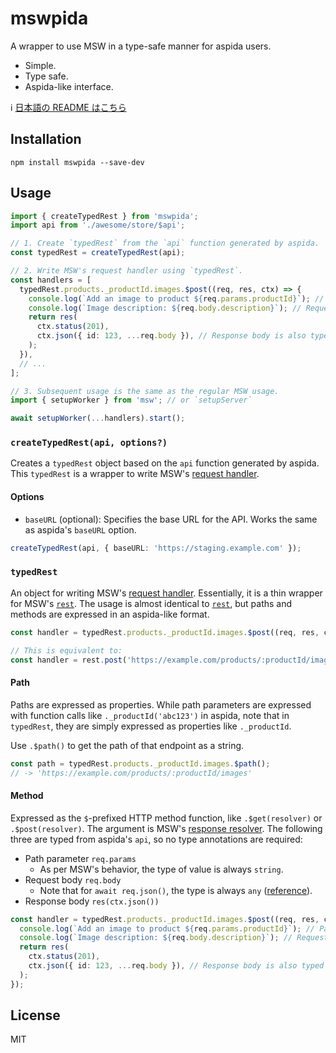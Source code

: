 # mswpida

A wrapper to use MSW in a type-safe manner for aspida users.

- Simple.
- Type safe.
- Aspida-like interface.

ℹ️ [日本語の README はこちら](./README.ja.md)

## Installation

```console
npm install mswpida --save-dev
```

## Usage

```ts
import { createTypedRest } from 'mswpida';
import api from './awesome/store/$api';

// 1. Create `typedRest` from the `api` function generated by aspida.
const typedRest = createTypedRest(api);

// 2. Write MSW's request handler using `typedRest`.
const handlers = [
  typedRest.products._productId.images.$post((req, res, ctx) => {
    console.log(`Add an image to product ${req.params.productId}`); // Path parameter is typed ✅
    console.log(`Image description: ${req.body.description}`); // Request body is typed ✅
    return res(
      ctx.status(201),
      ctx.json({ id: 123, ...req.body }), // Response body is also typed ✅
    );
  }),
  // ...
];

// 3. Subsequent usage is the same as the regular MSW usage.
import { setupWorker } from 'msw'; // or `setupServer`

await setupWorker(...handlers).start();
```

### `createTypedRest(api, options?)`

Creates a `typedRest` object based on the `api` function generated by aspida. This `typedRest` is a wrapper to write MSW's [request handler](https://v1.mswjs.io/docs/basics/request-handler).

#### Options

- `baseURL` (optional): Specifies the base URL for the API. Works the same as aspida's `baseURL` option.

```ts
createTypedRest(api, { baseURL: 'https://staging.example.com' });
```

### `typedRest`

An object for writing MSW's [request handler](https://v1.mswjs.io/docs/basics/request-handler). Essentially, it is a thin wrapper for MSW's [`rest`](https://v1.mswjs.io/docs/api/rest). The usage is almost identical to [`rest`](https://v1.mswjs.io/docs/api/rest), but paths and methods are expressed in an aspida-like format.

```ts
const handler = typedRest.products._productId.images.$post((req, res, ctx) => ...);

// This is equivalent to:
const handler = rest.post('https://example.com/products/:productId/images', (req, res, ctx) => ...);
```

#### Path

Paths are expressed as properties. While path parameters are expressed with function calls like `._productId('abc123')` in aspida, note that in `typedRest`, they are simply expressed as properties like `._productId`.

Use `.$path()` to get the path of that endpoint as a string.

```ts
const path = typedRest.products._productId.images.$path();
// -> 'https://example.com/products/:productId/images'
```

#### Method

Expressed as the `$`-prefixed HTTP method function, like `.$get(resolver)` or `.$post(resolver)`. The argument is MSW's [response resolver](https://v1.mswjs.io/docs/basics/response-resolver). The following three are typed from aspida's `api`, so no type annotations are required:

- Path parameter `req.params`
  - As per MSW's behavior, the type of value is always `string`.
- Request body `req.body`
  - Note that for `await req.json()`, the type is always `any` ([reference](https://github.com/mswjs/msw/issues/1318#issuecomment-1205149710)).
- Response body `res(ctx.json())`

```ts
const handler = typedRest.products._productId.images.$post((req, res, ctx) => {
  console.log(`Add an image to product ${req.params.productId}`); // Path parameter is typed ✅
  console.log(`Image description: ${req.body.description}`); // Request body is typed ✅
  return res(
    ctx.status(201),
    ctx.json({ id: 123, ...req.body }), // Response body is also typed ✅
  );
});
```

## License

MIT
